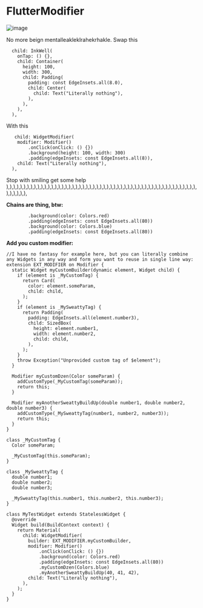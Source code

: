 # FlutterModifier

![image](https://user-images.githubusercontent.com/7251389/176548087-5307b3ab-6772-4007-9866-8be30953c4f7.png)

No more beign mentalleakleklrahekrhakle. Swap this

      child: InkWell(
        onTap: () {},
        child: Container(
          height: 100,
          width: 300,
          child: Padding(
            padding: const EdgeInsets.all(8.0),
            child: Center(
              child: Text("Literally nothing"),
            ),
          ),
        ),
      ),
      
 With this
 
       child: WidgetModifier(
        modifier: Modifier()
            .onClick(onClick: () {})
            .background(height: 100, width: 300)
            .padding(edgeInsets: const EdgeInsets.all(8)),
        child: Text("Literally nothing"),
      ),
      
Stop with smiling get some help ),),),),),),),),),),),),),),),),),),),),),),),),),),),),),),),),),),),),),),),),),),),),),),),),),),),),),),),),),),),),),
 
**Chains are thing, btw:**

            .background(color: Colors.red)
            .padding(edgeInsets: const EdgeInsets.all(80))
            .background(color: Colors.blue)
            .padding(edgeInsets: const EdgeInsets.all(80))

**Add you custom modifier:**
 
```
//I have no fantasy for example here, but you can literally combine any Widgets in any way and form you want to reuse in single line way:
extension EXT_MODIFIER on Modifier {
  static Widget myCustomBuilder(dynamic element, Widget child) {
    if (element is _MyCustomTag) {
      return Card(
        color: element.someParam,
        child: child,
      );
    }
    if (element is _MySweattyTag) {
      return Padding(
        padding: EdgeInsets.all(element.number3),
        child: SizedBox(
          height: element.number1,
          width: element.number2,
          child: child,
        ),
      );
    }
    throw Exception("Unprovided custom tag of $element");
  }

  Modifier myCustomDzen(Color someParam) {
    addCustomType(_MyCustomTag(someParam));
    return this;
  }

  Modifier myAnotherSweattyBuildUp(double number1, double number2, double number3) {
    addCustomType(_MySweattyTag(number1, number2, number3));
    return this;
  }
}

class _MyCustomTag {
  Color someParam;

  _MyCustomTag(this.someParam);
}

class _MySweattyTag {
  double number1;
  double number2;
  double number3;

  _MySweattyTag(this.number1, this.number2, this.number3);
}

class MyTestWidget extends StatelessWidget {
  @override
  Widget build(BuildContext context) {
    return Material(
      child: WidgetModifier(
        builder: EXT_MODIFIER.myCustomBuilder,
        modifier: Modifier()
            .onClick(onClick: () {})
            .background(color: Colors.red)
            .padding(edgeInsets: const EdgeInsets.all(80))
            .myCustomDzen(Colors.blue)
            .myAnotherSweattyBuildUp(40, 41, 42),
        child: Text("Literally nothing"),
      ),
    );
  }
}


```
